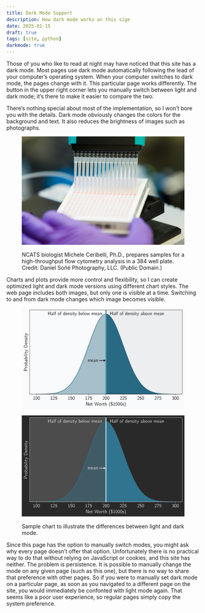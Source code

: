 ```yaml
---
title: Dark Mode Support
description: How dark mode works on this sige
date: 2025-01-15
draft: true
tags: [site, python]
darkmode: true
---
```

Those of you who like to read at night may have noticed that this site has a dark mode. Most pages use dark mode automatically following the lead of your computer’s operating system. When your computer switches to dark mode, the pages change with it. This particular page works differently. The button in the upper right corner lets you manually switch between light and dark mode; it’s there to make it easier to compare the two.

There’s nothing special about most of the implementation, so I won’t bore you with the details. Dark mode obviously changes the colors for the background and text. It also reduces the brightness of images such as photographs.

<figure>

![NCATS biologist Michele Ceribelli, Ph.D., prepares samples for a high-throughput flow cytometry analysis in a 384 well plate.](flowcytometry.jpeg)

<figcaption>NCATS biologist Michele Ceribelli, Ph.D., prepares samples for a high-throughput flow cytometry analysis in a 384 well plate. Credit: Daniel Soñé Photography, <abbr>LLC</abbr>. (<a src="https://www.flickr.com/photos/64860478@N05/37821508295/in/photostream/">Public Domain</a>.)</figcaption>

</figure>

Charts and plots provide more control and flexibility, so I can create optimized light and dark mode versions using different chart styles. The web page includes both images, but only one is visible at a time. Switching to and from dark mode changes which image becomes visible.

<figure>

![Sample chart in light mode](light.png)

![Sample chart in dark mode](dark.png)

<figcaption>Sample chart to illustrate the differences between light and dark mode.</figcaption>

</figure>

Since this page has the option to manually switch modes, you might ask why every page doesn’t offer that option. Unfortunately there is no practical way to do that without relying on JavaScript or cookies, and this site has neither. The problem is persistence. It is possible to manually change the mode on any given page (such as this one), but there is no way to share that preference with other pages. So if you were to manually set dark mode on a particular page, as soon as you navigated to a different page on the site, you would immediately be confonted with light mode again. That seems like a poor user experience, so regular pages simply copy the system preference.
